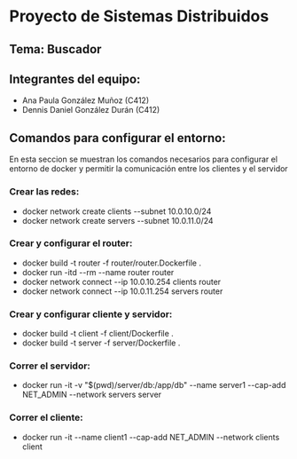 # Proyecto de Sistemas Distribuidos
## Tema: Buscador
## Integrantes del equipo:
- Ana Paula González Muñoz (C412)
- Dennis Daniel González Durán (C412)

## Comandos para configurar el entorno:
En esta seccion se muestran los comandos necesarios para configurar el entorno de docker y permitir la comunicación entre los clientes y el servidor

### Crear las redes:
- docker network create clients --subnet 10.0.10.0/24
- docker network create servers --subnet 10.0.11.0/24

### Crear y configurar el router:
- docker build -t router -f router/router.Dockerfile .
- docker run -itd --rm --name router router
- docker network connect --ip 10.0.10.254 clients router
- docker network connect --ip 10.0.11.254 servers router

### Crear y configurar cliente y servidor:
- docker build -t client -f client/Dockerfile .
- docker build -t server -f server/Dockerfile .

### Correr el servidor:
- docker run -it -v "$(pwd)/server/db:/app/db" --name server1 --cap-add NET_ADMIN --network servers server

### Correr el cliente:
- docker run -it --name client1 --cap-add NET_ADMIN --network clients client





